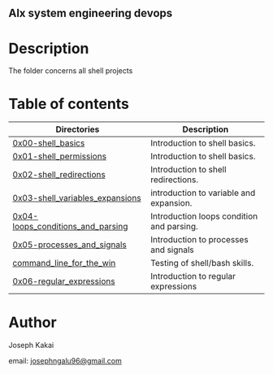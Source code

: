 ## Alx system engineering devops

# Description
The folder concerns all shell projects 

# Table of contents 
Directories | Description
------------|------------
[0x00-shell_basics](./0x00-shell_basics) | Introduction to shell basics.
[0x01-shell_permissions](./0x01-shell_permisisons) | Introduction to shell basics.
[0x02-shell_redirections](./0x02-shell_redirections) | Introduction to shell redirections.
[0x03-shell_variables_expansions](./0x03-shell_variablles_expansions) | introduction to variable and expansion.
[0x04-loops_conditions_and_parsing](./0x04-loops_conditions_and_parsing) | Introduction loops condition and parsing.
[0x05-processes_and_signals](./0x05-processes_and_signals) | Introduction to processes and signals
[command_line_for_the_win](./command_line_for_the_win) | Testing of shell/bash skills.
[0x06-regular_expressions](./0x06-regular_expressions) | Introduction to regular expressions
# Author
Joseph Kakai

email: josephngalu96@gmail.com

